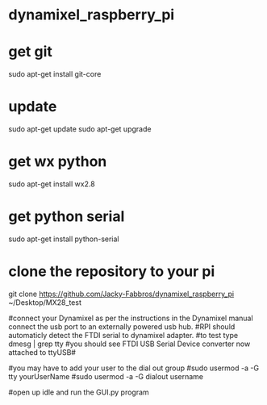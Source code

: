 # dynamixel_raspberry_pi

# get git
sudo apt-get install git-core

# update
sudo apt-get update sudo apt-get upgrade

# get wx python
sudo apt-get install wx2.8

# get python serial
sudo apt-get install python-serial

# clone the repository to your pi
git clone https://github.com/Jacky-Fabbros/dynamixel_raspberry_pi ~/Desktop/MX28_test

#connect your Dynamixel as per the instructions in the Dynamixel manual connect the usb port to an externally powered usb hub.
#RPI should automaticly detect the FTDI serial to dynamixel adapter.
#to test type
dmesg | grep tty
#you should see FTDI USB Serial Device converter now attached to ttyUSB#

#you may have to add your user to the dial out group
#sudo usermod -a -G tty yourUserName
#sudo usermod -a -G dialout username

#open up idle and run the GUI.py program

